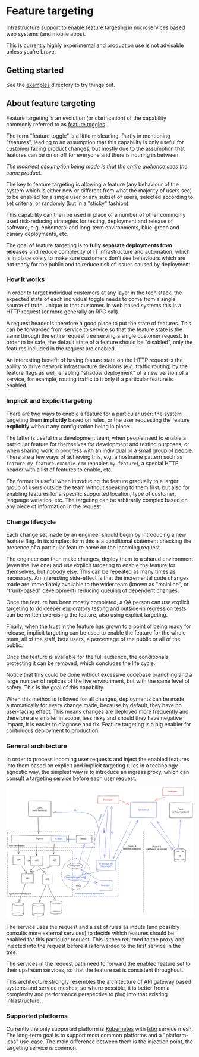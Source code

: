 # Feature targeting

Infrastructure support to enable feature targeting in microservices based web
systems (and mobile apps).

This is currently highly experimental and production
use is not advisable unless you're brave.

## Getting started

See the [examples](./examples/README.md) directory to try things out.

## About feature targeting

Feature targeting is an evolution (or clarification) of the capability commonly
referred to as [feature toggles](https://www.martinfowler.com/articles/feature-toggles.html).

The term "feature toggle" is a little misleading. Partly in mentioning "features",
leading to an assumption that this capability is only useful for customer facing
product changes, but mostly due to the assumption that features can be on or
off for everyone and there is nothing in between.

_The incorrect assumption being made is that the entire audience sees the same product._

The key to feature targeting is allowing a feature (any behaviour of the system
which is either new or different from what the majority of users see) to be
enabled for a single user or any subset of users, selected according to
set criteria, or randomly (but in a "sticky" fashion).

This capability can then be used in place of a number of other commonly used
risk-reducing strategies for testing, deployment and release of software, e.g.
ephemeral and long-term environments, blue-green and canary deployments, etc.

The goal of feature targeting is to **fully separate deployments from releases**
and reduce complexity of IT infrastructure and automation, which is in place solely to
make sure customers don't see behaviours which are not ready for the public and
to reduce risk of issues caused by deployment.

### How it works

In order to target individual customers at any layer in the tech stack, the
expected state of each individual toggle needs to come from a single source
of truth, unique to that customer. In web based systems this is a HTTP request
(or more generally an RPC call).

A request header is therefore a good place to put the state of features. This can
be forwarded from service to service so that the feature state is the same through
the entire request tree serving a single customer request. In order to be safe,
the default state of a feature should be "disabled", only the features included
in the request are enabled.

An interesting benefit of having feature state on the HTTP request is the ability
to drive network infrastructure decisions (e.g. traffic routing) by the feature
flags as well, enabling "shadow deployment" of a new version of a service,
for example, routing traffic to it only if a particular feature is enabled.

### Implicit and Explicit targeting

There are two ways to enable a feature for a particular user: the system
targeting them **implicitly** based on rules, or the user requesting the feature
**explicitly** without any configuration being in place.

The latter is useful in a development team, when people need to enable a
particular feature for themselves for development and testing purposes, or when
sharing work in progress with an individual or a small group of people. There
are a few ways of achieving this, e.g. a hostname pattern such as
`feature-my-feature.example.com` (enables `my-feature`), a special HTTP header
with a list of features to enable, etc.

The former is useful when introducing the feature gradually to a larger group
of users outside the team without speaking to them first, but also for enabling
features for a specific supported location, type of customer, language variation,
etc. The targeting can be arbitrarily complex based on any piece of information
in the request.

### Change lifecycle

Each change set made by an engineer should begin by introducing a new feature
flag. In its simplest form this is a conditional statement checking the presence
of a particular feature name on the incoming request.

The engineer can then make changes, deploy them to a shared environment (even the live one)
and use explicit targeting to enable the feature for themselves, but nobody else.
This can be repeated as many times as necessary. An interesting side-effect is that
the incremental code changes made are immediately available to the wider team
(known as "mainline", or "trunk-based" development) reducing queuing of dependent changes.

Once the feature has been mostly completed, a QA person can use explicit targeting
to do deeper exploratory testing and outside-in regression tests can be written
exercising the feature, also using explicit targeting.

Finally, when the trust in the feature has grown to a point of being ready for
release, implicit targeting can be used to enable the feature for the whole team,
all of the staff, beta users, a percentage of the public or all of the public.

Once the feature is available for the full audience, the conditionals protecting
it can be removed, which concludes the life cycle.

Notice that this could be done without excessive codebase branching and a large
number of replicas of the live environment, but with the same level of safety.
This is the goal of this capability.

When this method is followed for all changes, deployments can be made automatically
for every change made, because by default, they have no user-facing effect. This
means changes are deployed more frequently and therefore are smaller in scope,
less risky and should they have negative impact, it is easier to diagnose and fix.
Feature targeting is a big enabler for continuous deployment to production.

### General architecture

In order to process incoming user requests and inject the enabled features
into them based on explicit and implicit targeting rules in a technology
agnostic way, the simplest way is to introduce an ingress proxy, which can
consult a targeting service before each user request.

![Architecture](./architecture.svg)

The service uses the request and a set of rules as inputs (and possibly
consults more external services) to decide which features should be enabled
for this particular request. This is then returned to the proxy and injected
into the request before it is forwarded to the first service in the tree.

The services in the request path need to forward the enabled feature set to
their upstream services, so that the feature set is consistent throughout.

This architecture strongly resembles the architecture of API gateway based
systems and service meshes, so where possible, it is better from a complexity
and performance perspective to plug into that existing infrastructure.

### Supported platforms

Currently the only supported platform is [Kubernetes](https://kubernetes.io/)
with [Istio](https://istio.io/) service mesh. The long-term goal is to support most
common platforms and a "platform-less" use-case. The main difference between them
is the injection point, the targeting service is common.
